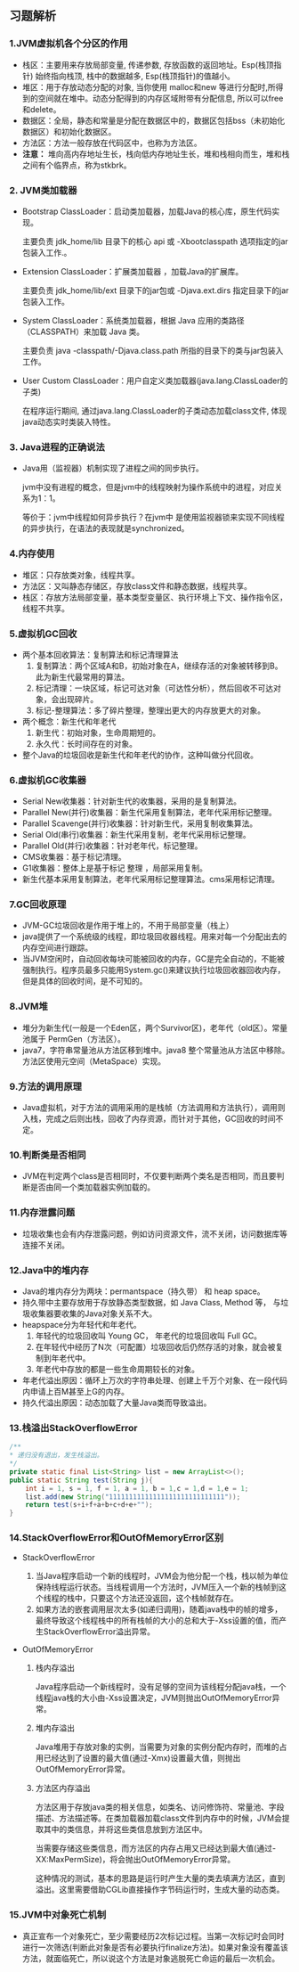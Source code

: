 ## 习题解析

###  1.JVM虚拟机各个分区的作用

- 栈区：主要用来存放局部变量, 传递参数, 存放函数的返回地址。Esp(栈顶指针)
  始终指向栈顶, 栈中的数据越多, Esp(栈顶指针)的值越小。
- 堆区：用于存放动态分配的对象, 当你使用 malloc和new 等进行分配时,所得到的空间就在堆中。动态分配得到的内存区域附带有分配信息, 所以可以free和delete。 
- 数据区：全局，静态和常量是分配在数据区中的，数据区包括bss（未初始化数据区）和初始化数据区。
- 方法区：方法一般存放在代码区中，也称为方法区。
- **注意：** 堆向高内存地址生长，栈向低内存地址生长，堆和栈相向而生，堆和栈之间有个临界点，称为stkbrk。

### 2. JVM类加载器

- Bootstrap ClassLoader：启动类加载器，加载Java的核心库，原生代码实现。

  主要负责 jdk_home/lib 目录下的核心 api 或 -Xbootclasspath 选项指定的jar包装入工作.。

  

- Extension ClassLoader：扩展类加载器 ，加载Java的扩展库。

  主要负责 jdk_home/lib/ext 目录下的jar包或 -Djava.ext.dirs 指定目录下的jar包装入工作。

  

- System ClassLoader：系统类加载器，根据 Java 应用的类路径（CLASSPATH）来加载 Java 类。

  主要负责 java -classpath/-Djava.class.path 所指的目录下的类与jar包装入工作。

  

- User Custom ClassLoader：用户自定义类加载器(java.lang.ClassLoader的子类)

  在程序运行期间, 通过java.lang.ClassLoader的子类动态加载class文件, 体现java动态实时类装入特性。

### 3. Java进程的正确说法

- Java用（监视器）机制实现了进程之间的同步执行。

  jvm中没有进程的概念，但是jvm中的线程映射为操作系统中的进程，对应关系为1：1。

  等价于：jvm中线程如何异步执行？在jvm中 是使用监视器锁来实现不同线程的异步执行，在语法的表现就是synchronized。

### 4.内存使用

- 堆区：只存放类对象，线程共享。
- 方法区：又叫静态存储区，存放class文件和静态数据，线程共享。
- 栈区：存放方法局部变量，基本类型变量区、执行环境上下文、操作指令区，线程不共享。

### 5.虚拟机GC回收

- 两个基本回收算法：复制算法和标记清理算法
  1. 复制算法：两个区域A和B，初始对象在A，继续存活的对象被转移到B。此为新生代最常用的算法。
  2. 标记清理：一块区域，标记可达对象（可达性分析），然后回收不可达对象，会出现碎片。
  3. 标记-整理算法：多了碎片整理，整理出更大的内存放更大的对象。
- 两个概念：新生代和年老代
  1. 新生代：初始对象，生命周期短的。
  2. 永久代：长时间存在的对象。
- 整个Java的垃圾回收是新生代和年老代的协作，这种叫做分代回收。

### 6.虚拟机GC收集器

- Serial New收集器：针对新生代的收集器，采用的是复制算法。
- Parallel New(并行)收集器：新生代采用复制算法，老年代采用标记整理。
- Parallel Scavenge(并行)收集器：针对新生代，采用复制收集算法。
- Serial Old(串行)收集器：新生代采用复制，老年代采用标记整理。
- Parallel Old(并行)收集器：针对老年代，标记整理。
- CMS收集器：基于标记清理。
- G1收集器：整体上是基于标记 整理 ，局部采用复制。
- 新生代基本采用复制算法，老年代采用标记整理算法。cms采用标记清理。

### 7.GC回收原理

- JVM-GC垃圾回收是作用于堆上的，不用于局部变量（栈上）
- java提供了一个系统级的线程，即垃圾回收器线程。用来对每一个分配出去的内存空间进行跟踪。
- 当JVM空闲时，自动回收每块可能被回收的内存，GC是完全自动的，不能被强制执行。程序员最多只能用System.gc()来建议执行垃圾回收器回收内存，但是具体的回收时间，是不可知的。

### 8.JVM堆

- 堆分为新生代(一般是一个Eden区，两个Survivor区)，老年代（old区）。常量池属于 PermGen（方法区）。
- java7，字符串常量池从方法区移到堆中。java8 整个常量池从方法区中移除。方法区使用元空间（MetaSpace）实现。

### 9.方法的调用原理

- Java虚拟机，对于方法的调用采用的是栈帧（方法调用和方法执行），调用则入栈，完成之后则出栈，回收了内存资源，而针对于其他，GC回收的时间不定。

### 10.判断类是否相同

- JVM在判定两个class是否相同时，不仅要判断两个类名是否相同，而且要判断是否由同一个类加载器实例加载的。

### 11.内存泄露问题

- 垃圾收集也会有内存泄露问题，例如访问资源文件，流不关闭，访问数据库等连接不关闭。

### 12.Java中的堆内存

-  Java的堆内存分为两块：permantspace（持久带） 和 heap space。
- 持久带中主要存放用于存放静态类型数据，如 Java Class, Method 等， 与垃圾收集器要收集的Java对象关系不大。
- heapspace分为年轻代和年老代。
  1. 年轻代的垃圾回收叫 Young GC， 年老代的垃圾回收叫 Full GC。
  2. 在年轻代中经历了N次（可配置）垃圾回收后仍然存活的对象，就会被复制到年老代中。
  3. 年老代中存放的都是一些生命周期较长的对象。
- 年老代溢出原因：循环上万次的字符串处理、创建上千万个对象、在一段代码内申请上百M甚至上G的内存。
- 持久代溢出原因：动态加载了大量Java类而导致溢出。

### 13.栈溢出StackOverflowError

```java
/**
* 递归没有退出，发生栈溢出。
*/
private static final List<String> list = new ArrayList<>();
public static String test(String j){
    int i = 1, s = 1, f = 1, a = 1, b = 1,c = 1,d = 1,e = 1;
    list.add(new String("11111111111111111111111111111"));
    return test(s+i+f+a+b+c+d+e+"");
}
```

### 14.StackOverflowError和OutOfMemoryError区别

- StackOverflowError

  1. 当Java程序启动一个新的线程时，JVM会为他分配一个栈，栈以帧为单位保持线程运行状态。当线程调用一个方法时，JVM压入一个新的栈帧到这个线程的栈中，只要这个方法还没返回，这个栈帧就存在。 
  2. 如果方法的嵌套调用层次太多(如递归调用)，随着java栈中的帧的增多，最终导致这个线程栈中的所有栈帧的大小的总和大于-Xss设置的值，而产生StackOverflowError溢出异常。

- OutOfMemoryError

  1. 栈内存溢出

     Java程序启动一个新线程时，没有足够的空间为该线程分配java栈，一个线程java栈的大小由-Xss设置决定，JVM则抛出OutOfMemoryError异常。

  2. 堆内存溢出

     Java堆用于存放对象的实例，当需要为对象的实例分配内存时，而堆的占用已经达到了设置的最大值(通过-Xmx)设置最大值，则抛出OutOfMemoryError异常。

  3. 方法区内存溢出

     方法区用于存放java类的相关信息，如类名、访问修饰符、常量池、字段描述、方法描述等。在类加载器加载class文件到内存中的时候，JVM会提取其中的类信息，并将这些类信息放到方法区中。 

     当需要存储这些类信息，而方法区的内存占用又已经达到最大值(通过-XX:MaxPermSize)，将会抛出OutOfMemoryError异常。

     这种情况的测试，基本的思路是运行时产生大量的类去填满方法区，直到溢出。这里需要借助CGLib直接操作字节码运行时，生成大量的动态类。

### 15.JVM中对象死亡机制

- 真正宣布一个对象死亡，至少需要经历2次标记过程。当第一次标记时会同时进行一次筛选(判断此对象是否有必要执行finalize方法)。如果对象没有覆盖该方法，就面临死亡，所以说这个方法是对象逃脱死亡命运的最后一次机会。